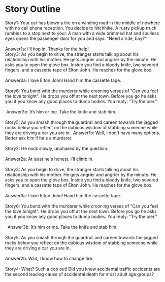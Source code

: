  
# Story Outline

Story1: Your car has blown a tire on a winding road in the middle of nowhere with no cell phone reception. You decide to
hitchhike. A rusty pickup truck rumbles to a stop next to your. A man with a wide brimmed hat and soulless eyes opens the
passenger door for you and says: "Need a ride, boy?". <br /> <br />
​Answer1a: I'll hop in. Thanks for the help!<br />
Story3: As you begin to drive, the stranger starts talking about his relationship with his mother. He gets angrier and
angrier by the minute. He asks you to open the glove box. Inside you find a bloody knife, two severed fingers, and
a cassette tape of Elton John. He reaches for the glove box.<br /><br />
​Answer3a: I love Elton John! Hand him the cassette tape.<br /><br />
​Story6: You bond with the murderer while crooning verses of "Can you feel the love tonight". He
drops you off at the next town. Before you go he asks you if you know any good places to dump bodies. You reply:
"Try the pier."<br /><br />
​ ​ Answer3b: It’s him or me. Take the knife and stab him.<br /><br />
​Story5: As you smash through the guardrail and careen towards the jagged rocks below you reflect
on the dubious wisdom of stabbing someone while they are driving a car you are in.
​ ​Answer1b: Well, I don't have many options. Better ask him if he's a murderer.<br /><br />
​Story2: He nods slowly, unphased by the question.<br /><br />
​Answer2a: At least he's honest. I'll climb in.<br /><br />
​Story3: As you begin to drive, the stranger starts talking about his relationship with his mother. He gets
angrier and angrier by the minute. He asks you to open the glove box. Inside you find a bloody knife, two severed
fingers, and a cassette tape of Elton John. He reaches for the glove box.<br /><br />
​Answer3a: I love Elton John! Hand him the cassette tape.<br /><br />
​Story6: You bond with the murderer while crooning verses of "Can you feel the love tonight". He
drops you off at the next town. Before you go he asks you if you know any good places to dump bodies. You reply:
"Try the pier."<br /><br />
​ ​ Answer3b: It’s him or me. Take the knife and stab him.<br /><br />
​Story5: As you smash through the guardrail and careen towards the jagged rocks below you reflect
on the dubious wisdom of stabbing someone while they are driving a car you are in.<br /><br />
​ Answer2b: Wait, I know how to change tire.<br /><br />
​Story4: What? Such a cop out! Did you know accidental traffic accidents are the second leading cause of
accidental death for most adult age groups?<br /><br />
